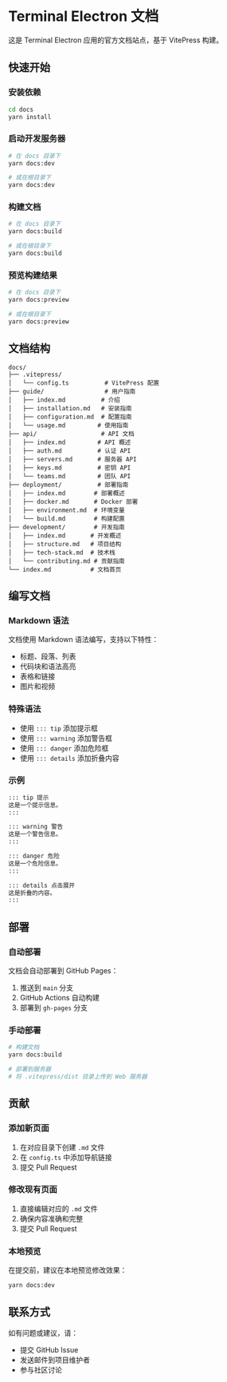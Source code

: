 # Terminal Electron 文档

这是 Terminal Electron 应用的官方文档站点，基于 VitePress 构建。

## 快速开始

### 安装依赖
```bash
cd docs
yarn install
```

### 启动开发服务器
```bash
# 在 docs 目录下
yarn docs:dev

# 或在根目录下
yarn docs:dev
```

### 构建文档
```bash
# 在 docs 目录下
yarn docs:build

# 或在根目录下
yarn docs:build
```

### 预览构建结果
```bash
# 在 docs 目录下
yarn docs:preview

# 或在根目录下
yarn docs:preview
```

## 文档结构

```
docs/
├── .vitepress/
│   └── config.ts          # VitePress 配置
├── guide/                 # 用户指南
│   ├── index.md          # 介绍
│   ├── installation.md   # 安装指南
│   ├── configuration.md  # 配置指南
│   └── usage.md         # 使用指南
├── api/                  # API 文档
│   ├── index.md         # API 概述
│   ├── auth.md          # 认证 API
│   ├── servers.md       # 服务器 API
│   ├── keys.md          # 密钥 API
│   └── teams.md         # 团队 API
├── deployment/          # 部署指南
│   ├── index.md        # 部署概述
│   ├── docker.md       # Docker 部署
│   ├── environment.md  # 环境变量
│   └── build.md        # 构建配置
├── development/        # 开发指南
│   ├── index.md       # 开发概述
│   ├── structure.md   # 项目结构
│   ├── tech-stack.md  # 技术栈
│   └── contributing.md # 贡献指南
└── index.md           # 文档首页
```

## 编写文档

### Markdown 语法
文档使用 Markdown 语法编写，支持以下特性：
- 标题、段落、列表
- 代码块和语法高亮
- 表格和链接
- 图片和视频

### 特殊语法
- 使用 `::: tip` 添加提示框
- 使用 `::: warning` 添加警告框
- 使用 `::: danger` 添加危险框
- 使用 `::: details` 添加折叠内容

### 示例
```markdown
::: tip 提示
这是一个提示信息。
:::

::: warning 警告
这是一个警告信息。
:::

::: danger 危险
这是一个危险信息。
:::

::: details 点击展开
这是折叠的内容。
:::
```

## 部署

### 自动部署
文档会自动部署到 GitHub Pages：
1. 推送到 `main` 分支
2. GitHub Actions 自动构建
3. 部署到 `gh-pages` 分支

### 手动部署
```bash
# 构建文档
yarn docs:build

# 部署到服务器
# 将 .vitepress/dist 目录上传到 Web 服务器
```

## 贡献

### 添加新页面
1. 在对应目录下创建 `.md` 文件
2. 在 `config.ts` 中添加导航链接
3. 提交 Pull Request

### 修改现有页面
1. 直接编辑对应的 `.md` 文件
2. 确保内容准确和完整
3. 提交 Pull Request

### 本地预览
在提交前，建议在本地预览修改效果：
```bash
yarn docs:dev
```

## 联系方式

如有问题或建议，请：
- 提交 GitHub Issue
- 发送邮件到项目维护者
- 参与社区讨论 